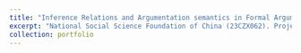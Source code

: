 ```yaml
---
title: "Inference Relations and Argumentation semantics in Formal Argumentation"
excerpt: "National Social Science Foundation of China (23CZX062). Project Leader. In progress. <!-- <br/><img src='/images/500x300.png'> -->"
collection: portfolio
---
```


<!-- This is an item in your portfolio. It can be have images or nice text. If you name the file .md, it will be parsed as markdown. If you name the file .html, it will be parsed as HTML.  -->
